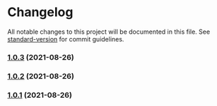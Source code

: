 # Changelog

All notable changes to this project will be documented in this file. See [standard-version](https://github.com/conventional-changelog/standard-version) for commit guidelines.

### [1.0.3](https://github.com/gvdp/backstop-testing/compare/v1.0.2...v1.0.3) (2021-08-26)

### [1.0.2](https://github.com/gvdp/backstop-testing/compare/v1.0.1...v1.0.2) (2021-08-26)

### [1.0.1](https://github.com/gvdp/backstop-testing/compare/v1.0.0...v1.0.1) (2021-08-26)
